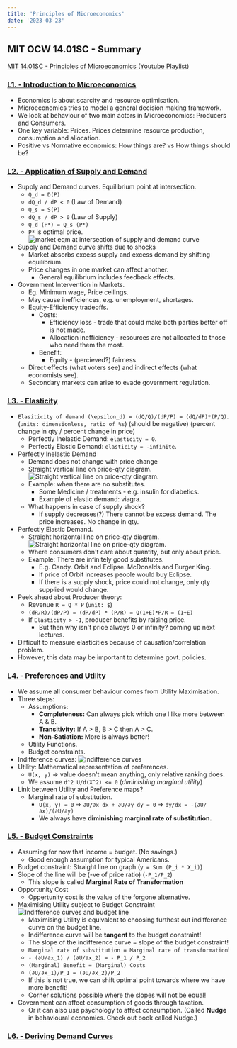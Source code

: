 ```yaml
---
title: 'Principles of Microeconomics'
date: '2023-03-23'
---
```


## MIT OCW 14.01SC - Summary

[MIT 14.01SC - Principles of Microeconomics (Youtube Playlist)](https://www.youtube.com/playlist?list=PL61533C166E8B0028)

### [L1. - Introduction to Microeconomics](economics__microeconomics__lecture_1)

- Economics is about scarcity and resource optimisation.
- Microeconomics tries to model a general decision making framework.
- We look at behaviour of two main actors in Microeconomics: Producers and Consumers.
- One key variable: Prices. Prices determine resource production, consumption and allocation.
- Positive vs Normative economics: How things are? vs How things should be?

### [L2. - Application of Supply and Demand](economics__microeconomics__lecture_2)

- Supply and Demand curves. Equilibrium point at intersection.
  - `Q_d = D(P)`
  - `dQ_d / dP < 0` (Law of Demand)
  - `Q_s = S(P)`
  - `dQ_s / dP > 0` (Law of Supply)
  - `Q_d (P*) = Q_s (P*)`
  - `P*` is optimal price.
  ![market eqm at intersection of supply and demand curve](/notes/econ-market-eqm.png)
- Supply and Demand curve shifts due to shocks
  - Market absorbs excess supply and excess demand by shifting equilibrium.
  - Price changes in one market can affect another.
    - General equilibrium includes feedback effects.
- Government Intervention in Markets.
  - Eg. Minimum wage, Price ceilings.
  - May cause inefficiences, e.g. unemployment, shortages.
  - Equity-Efficiency tradeoffs.
    - Costs:
        - Efficiency loss - trade that could make both parties better off is not made.
        - Allocation inefficiency - resources are not allocated to those who need them the most.
    - Benefit:
      - Equity - (percieved?) fairness.
  - Direct effects (what voters see) and indirect effects (what economists see).
  - Secondary markets can arise to evade government regulation.

### [L3. - Elasticity](economics__microeconomics__lecture_3)

- `Elasiticity of demand (\epsilon_d) = (dQ/Q)/(dP/P) = (dQ/dP)*(P/Q)`. (`units: dimensionless, ratio of %s`) (should be negative) (percent change in qty / percent change in price)
  - Perfectly Inelastic Demand: `elasticity = 0`.
  - Perfectly Elastic Demand: `elasticity = -infinite`.
- Perfectly Inelastic Demand
  - Demand does not change with price change
  - Straight vertical line on price-qty diagram.
    ![Straight vertical line on price-qty diagram.](/notes/econ-perfectly-inelastic-demand.png)
  - Example: when there are no substitutes.
    - Some Medicine / treatments - e.g. insulin for diabetics.
    - Example of elastic demand: viagra.
  - What happens in case of supply shock?
    - If supply decreases(?) There cannot be excess demand. The price increases. No change in qty.
- Perfectly Elastic Demand.
  - Straight horizontal line on price-qty diagram.
    ![Straight horizontal line on price-qty diagram.](/notes/econ-perfectly-elastic-demand.png)
  - Where consumers don't care about quantity, but only about price.
  - Example: There are infinitely good substitutes.
    - E.g. Candy. Orbit and Eclipse. McDonalds and Burger King.
    - If price of Orbit increases people would buy Eclipse.
    - If there is a supply shock, price could not change, only qty supplied would change.
- Peek ahead about Producer theory:
  - Revenue `R = Q * P` (`unit: $`)
  - `(dR/R)/(dP/P) = (dR/dP) * (P/R) = Q(1+E)*P/R = (1+E)`
  - If `Elasticity > -1`, producer benefits by raising price.
    - But then why isn't price always 0 or infinity? coming up next lectures.
- Difficult to measure elasticities because of causation/correlation problem.
- However, this data may be important to determine govt. policies.

### [L4. - Preferences and Utility](economics__microeconomics__lecture_4)

- We assume all consumer behaviour comes from Utility Maximisation.
- Three steps:
  - Assumptions:
    - **Completeness:** Can always pick which one I like more between A & B.
    - **Transitivity:** If A > B, B > C then A > C.
    - **Non-Satiation:** More is always better!
  - Utility Functions.
  - Budget constraints.
- Indifference curves: ![indifference curves](/notes/econ-indifference-curves.png)
- Utility: Mathematical representation of preferences.
  - `U(x, y)` => value doesn't mean anything, only relative ranking does.
  - We assume `d^2 U/d(X^2) <= 0` (*diminishing marginal utility*)
- Link between Utility and Preference maps?
  - Marginal rate of substitution.
    - `U(x, y) = 0` => `∂U/∂x dx + ∂U/∂y dy = 0` => `dy/dx = -(∂U/∂x)/(∂U/∂y)`
    - We always have **diminishing marginal rate of substitution.**

### [L5. - Budget Constraints](economics__microeconomics__lecture_5)

- Assuming for now that income = budget. (No savings.)
  - Good enough assumption for typical Americans.
- Budget constraint: Straight line on graph (`y = Sum (P_i * X_i)`)
- Slope of the line will be (-ve of price ratio) (`-P_1/P_2`)
  - This slope is called **Marginal Rate of Transformation**
- Opportunity Cost
  - Oppertunity cost is the value of the forgone alternative.
- Maximising Utility subject to Budget Constraint
  ![Indifference curves and budget line](/notes/econ-budget-and-indifference-curves.png)
  - Maximising Utility is equivalent to choosing furthest out indifference curve on the budget line.
  - Indifference curve will be **tangent** to the budget constraint!
  - The slope of the indifference curve = slope of the budget constraint!
  - `Marginal rate of substitution = Marginal rate of transformation`!
  - `- (∂U/∂x_1) / (∂U/∂x_2) = - P_1 / P_2`
  - `(Marginal) Benefit = (Marginal) Costs`
  - `(∂U/∂x_1)/P_1 = (∂U/∂x_2)/P_2`
  - If this is not true, we can shift optimal point towards where we have more benefit!
  - Corner solutions possible where the slopes will not be equal!
- Government can affect consumption of goods through taxation.
  - Or it can also use psychology to affect consumption. (Called **Nudge** in behavioural economics. Check out book called Nudge.)

### [L6. - Deriving Demand Curves](economics__microeconomics__lecture_6)

